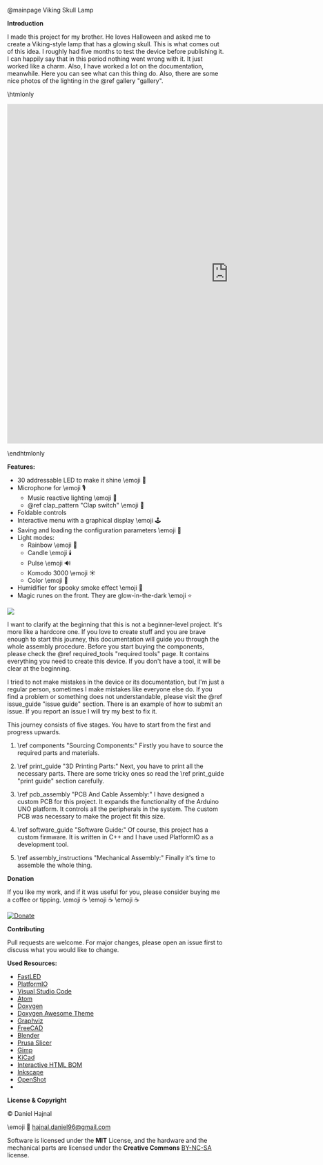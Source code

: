 @mainpage Viking Skull Lamp

__Introduction__

I ​made this project for my brother. He loves Halloween and asked me to create a Viking-style lamp that has a glowing skull.
This is what comes out of this idea. I roughly had five months to test the device before publishing it. I can happily say
that in this period nothing went wrong with it. It just worked like a charm. Also, I have worked a lot on the documentation,
meanwhile. Here you can see what can this thing do. Also, there are some nice photos of the lighting in the @ref gallery "gallery".

\htmlonly


<p align="center"><iframe width="1024" height="786" src="https://www.youtube.com/embed/T2uH4yskYew" title="YouTube video player" frameborder="0" allow="accelerometer; autoplay; clipboard-write; encrypted-media; gyroscope; picture-in-picture" allowfullscreen></iframe></iframe></p>

\endhtmlonly

__Features:__
* 30 addressable LED to make it shine \emoji :rotating_light:
* Microphone for \emoji :studio_microphone:
  * Music reactive lighting \emoji :musical_note:
  * @ref clap_pattern "Clap switch" \emoji :clap:
* Foldable controls
* Interactive menu with a graphical display \emoji :joystick:
* Saving and loading the configuration parameters \emoji :floppy_disk:
* Light modes:
  * Rainbow \emoji :rainbow:
  * Candle \emoji :candle:
  * Pulse \emoji :loud_sound:
  * Komodo 3000 \emoji :sunny:
  * Color \emoji :art:
* Humidifier for spooky smoke effect \emoji :ghost:
* Magic runes on the front. They are glow-in-the-dark \emoji :star:

![](hardcore_logo.png)

I want to clarify at the beginning that this is not a beginner-level project. It's more like a hardcore one.
If you love to create stuff and you are brave enough to start this journey, this documentation will guide you
through the whole assembly procedure. Before you start buying the components, please check the
@ref required_tools "required tools" page. It contains everything you need to create this device. If you don't
have a tool, it will be clear at the beginning.

I tried to not make mistakes in the device or its documentation, but I'm just a regular person, sometimes
I make mistakes like everyone else do. If you find a problem or something does not understandable, please visit
the @ref issue_guide "issue guide" section. There is an example of how to submit an issue. If you report an issue
I will try my best to fix it.

This journey consists of five stages. You have to start from the first and progress upwards.

1. \ref components "Sourcing Components:" Firstly you have to source the required parts and materials.

2. \ref print_guide "3D Printing Parts:" Next, you have to print all the necessary parts. There are some tricky ones
so read the \ref print_guide "print guide" section carefully.

3. \ref pcb_assembly "PCB And Cable Assembly:" I have designed a custom PCB for this project. It expands the functionality of
the Arduino UNO platform. It controls all the peripherals in the system. The custom PCB was necessary to make the project
fit this size.

4. \ref software_guide "Software Guide:" Of course, this project has a custom firmware. It is written in C++ and I
have used PlatformIO as a development tool.

5. \ref assembly_instructions "Mechanical Assembly:" Finally it's time to assemble the whole thing.

__Donation__

If you like my work, and if it was useful for you, please consider buying me a coffee or tipping. \emoji :coffee: \emoji :coffee: \emoji :coffee:

[![Donate](https://img.shields.io/badge/Donate-PayPal-green.svg)](https://www.paypal.com/donate?hosted_button_id=YFGZD78H6K2CS)

__Contributing__

Pull requests are welcome. For major changes, please open an issue first to discuss what you would like to change.

__Used Resources:__

* [FastLED](https://github.com/FastLED/FastLED)
* [PlatformIO](https://platformio.org/)
* [Visual Studio Code](https://code.visualstudio.com/)
* [Atom](https://atom.io/)
* [Doxygen](https://doxygen.nl/manual/tables.html)
* [Doxygen Awesome Theme](https://github.com/jothepro/doxygen-awesome-css)
* [Graphviz](https://graphviz.org/)
* [FreeCAD](https://www.freecadweb.org/)
* [Blender](https://www.blender.org/)
* [Prusa Slicer](https://github.com/prusa3d/PrusaSlicer/releases)
* [Gimp](https://www.gimp.org/)
* [KiCad](https://www.kicad.org/)
* [Interactive HTML BOM](https://github.com/openscopeproject/InteractiveHtmlBom)
* [Inkscape](https://inkscape.org/)
* [OpenShot](https://www.openshot.org/)
* [<model-viewer>](https://modelviewer.dev/)

__License & Copyright__

© Daniel Hajnal

\emoji :email: hajnal.daniel96@gmail.com

Software is licensed under the __MIT__ License, and the hardware and the mechanical parts are licensed under the __Creative Commons__ [BY-NC-SA](https://creativecommons.org/licenses/by-nc-sa/4.0/) license.
